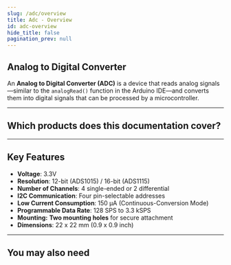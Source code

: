 ```yaml
---
slug: /adc/overview
title: Adc - Overview
id: adc-overview
hide_title: false
pagination_prev: null
---
```


## Analog to Digital Converter

An **Analog to Digital Converter (ADC)** is a device that reads analog signals—similar to the `analogRead()` function in the Arduino IDE—and converts them into digital signals that can be processed by a microcontroller.

<CenteredImage src="/img/adc/333094.png" alt="adc" caption="ADC 12-bit ADS1015" />

---

## Which products does this documentation cover?

<QuickLink 
  title="ADC 12-bit ADS1015" 
  description="333094"
  url="https://soldered.com/product/adc-12-bit-ads1015-4-channel-with-pga-breakout/"
  image="/img/adc/333094.png" 
/>

<QuickLink 
  title="ADC 16-bit ADS1115" 
  description="333095"
  url="https://soldered.com/product/adc-16-bit-ads1115-4-channel-with-pga-breakout/"
  image="/img/adc/333095.png" 
/>

---

## Key Features
- **Voltage**: 3.3V
- **Resolution**: 12-bit (ADS1015) / 16-bit (ADS1115)
- **Number of Channels**: 4 single-ended or 2 differential
- **I2C Communication**: Four pin-selectable addresses
- **Low Current Consumption**: 150 μA (Continuous-Conversion Mode)
- **Programmable Data Rate**: 128 SPS to 3.3 kSPS
- **Mounting:** **Two mounting holes** for secure attachment
- **Dimensions**: 22 x 22 mm (0.9 x 0.9 inch)

---

## You may also need

<QuickLink 
  title="Qwiic cable" 
  description="Qwiic (formerly easyC) compatible cables with connectors on both ends, available in various lengths."
  url="https://soldered.com/product/easyc-cable/"
  image="/img/333311.webp" 
/>  

<QuickLink 
  title="Potentiometer 10k" 
  description="A potentiometer with adjustable resistance of 10k ohm that is compatible with breadboards. It can be used for various kinds of control, such as adjusting the intensity of LED lights."
  url="https://soldered.com/product/potentiometer-10k/"
  image="/img/adc/potent.png" 
/>